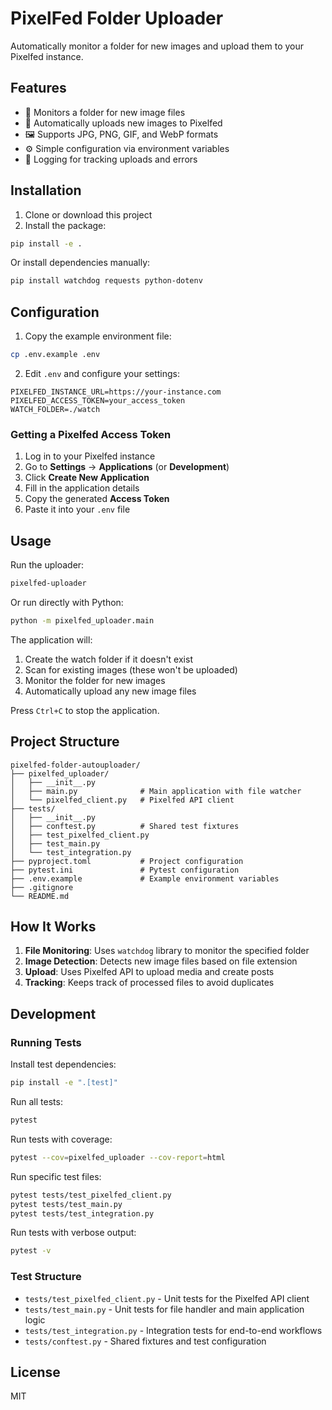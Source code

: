 # PixelFed Folder Uploader

Automatically monitor a folder for new images and upload them to your Pixelfed instance.

## Features

- 📁 Monitors a folder for new image files
- 🚀 Automatically uploads new images to Pixelfed
- 🖼️ Supports JPG, PNG, GIF, and WebP formats
- ⚙️ Simple configuration via environment variables
- 📝 Logging for tracking uploads and errors

## Installation

1. Clone or download this project
2. Install the package:

```bash
pip install -e .
```

Or install dependencies manually:

```bash
pip install watchdog requests python-dotenv
```

## Configuration

1. Copy the example environment file:

```bash
cp .env.example .env
```

2. Edit `.env` and configure your settings:

```
PIXELFED_INSTANCE_URL=https://your-instance.com
PIXELFED_ACCESS_TOKEN=your_access_token
WATCH_FOLDER=./watch
```

### Getting a Pixelfed Access Token

1. Log in to your Pixelfed instance
2. Go to **Settings** → **Applications** (or **Development**)
3. Click **Create New Application**
4. Fill in the application details
5. Copy the generated **Access Token**
6. Paste it into your `.env` file

## Usage

Run the uploader:

```bash
pixelfed-uploader
```

Or run directly with Python:

```bash
python -m pixelfed_uploader.main
```

The application will:
1. Create the watch folder if it doesn't exist
2. Scan for existing images (these won't be uploaded)
3. Monitor the folder for new images
4. Automatically upload any new image files

Press `Ctrl+C` to stop the application.

## Project Structure

```
pixelfed-folder-autouploader/
├── pixelfed_uploader/
│   ├── __init__.py
│   ├── main.py              # Main application with file watcher
│   └── pixelfed_client.py   # Pixelfed API client
├── tests/
│   ├── __init__.py
│   ├── conftest.py          # Shared test fixtures
│   ├── test_pixelfed_client.py
│   ├── test_main.py
│   └── test_integration.py
├── pyproject.toml           # Project configuration
├── pytest.ini               # Pytest configuration
├── .env.example             # Example environment variables
├── .gitignore
└── README.md
```

## How It Works

1. **File Monitoring**: Uses `watchdog` library to monitor the specified folder
2. **Image Detection**: Detects new image files based on file extension
3. **Upload**: Uses Pixelfed API to upload media and create posts
4. **Tracking**: Keeps track of processed files to avoid duplicates

## Development

### Running Tests

Install test dependencies:

```bash
pip install -e ".[test]"
```

Run all tests:

```bash
pytest
```

Run tests with coverage:

```bash
pytest --cov=pixelfed_uploader --cov-report=html
```

Run specific test files:

```bash
pytest tests/test_pixelfed_client.py
pytest tests/test_main.py
pytest tests/test_integration.py
```

Run tests with verbose output:

```bash
pytest -v
```

### Test Structure

- `tests/test_pixelfed_client.py` - Unit tests for the Pixelfed API client
- `tests/test_main.py` - Unit tests for file handler and main application logic
- `tests/test_integration.py` - Integration tests for end-to-end workflows
- `tests/conftest.py` - Shared fixtures and test configuration

## License

MIT

